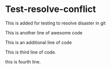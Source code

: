 # Test-resolve-conflict

This is added for testing to resolve disaster in git

This is another line of awesome code

This is an additional line of code

This  is third line of code.

this is fourth line.